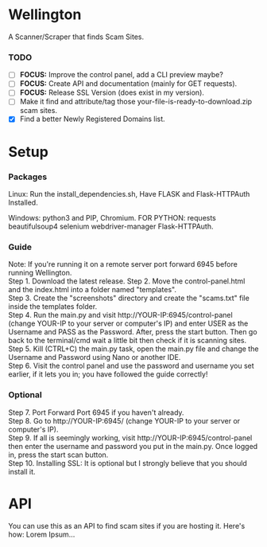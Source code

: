 # Wellington
A Scanner/Scraper that finds Scam Sites.
### TODO
- [ ] **FOCUS:** Improve the control panel, add a CLI preview maybe?
- [ ] **FOCUS:** Create API and documentation (mainly for GET requests).
- [ ] **FOCUS:** Release SSL Version (does exist in my version).
- [ ] Make it find and attribute/tag those your-file-is-ready-to-download.zip scam sites.
- [x] Find a better Newly Registered Domains list.

# Setup
### Packages
Linux: Run the install_dependencies.sh, Have FLASK and Flask-HTTPAuth Installed.  
  
Windows: python3 and PIP, Chromium. FOR PYTHON: requests beautifulsoup4 selenium webdriver-manager Flask-HTTPAuth.  
### Guide
Note: If you're running it on a remote server port forward 6945 before running Wellington.  
Step 1. Download the latest release. 
Step 2. Move the control-panel.html and the index.html into a folder named "templates".  
Step 3. Create the "screenshots" directory and create the "scams.txt" file inside the templates folder.  
Step 4. Run the main.py and visit http://YOUR-IP:6945/control-panel (change YOUR-IP to your server or computer's IP) and enter USER as the Username and PASS as the Password. After, press the start button. Then go back to the terminal/cmd wait a little bit then check if it is scanning sites.  
Step 5. Kill (CTRL+C) the main.py task, open the main.py file and change the Username and Password using Nano or another IDE.  
Step 6. Visit the control panel and use the password and username you set earlier, if it lets you in; you have followed the guide correctly!
### Optional
Step 7. Port Forward Port 6945 if you haven't already.  
Step 8. Go to http://YOUR-IP:6945/ (change YOUR-IP to your server or computer's IP).  
Step 9. If all is seemingly working, visit http://YOUR-IP:6945/control-panel then enter the username and password you put in the main.py. Once logged in, press the start scan button.  
Step 10. Installing SSL: It is optional but I strongly believe that you should install it.  
# API
You can use this as an API to find scam sites if you are hosting it. Here's how: Lorem Ipsum...  
